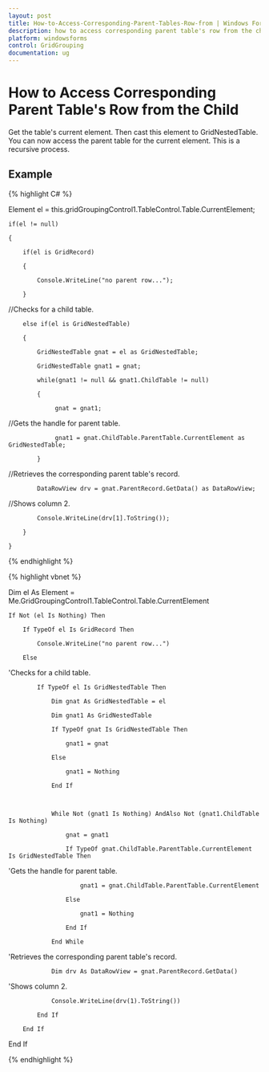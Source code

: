 ```yaml
---
layout: post
title: How-to-Access-Corresponding-Parent-Tables-Row-from | Windows Forms | Syncfusion
description: how to access corresponding parent table's row from the child
platform: windowsforms
control: GridGrouping
documentation: ug
---
```


# How to Access Corresponding Parent Table's Row from the Child

Get the table's current element. Then cast this element to GridNestedTable. You can now access the parent table for the current element. This is a recursive process. 

## Example


{% highlight C# %}



Element el = this.gridGroupingControl1.TableControl.Table.CurrentElement;

    if(el != null)

    {

        if(el is GridRecord)

        {

            Console.WriteLine("no parent row...");

        }



//Checks for a child table.

        else if(el is GridNestedTable)

        {

            GridNestedTable gnat = el as GridNestedTable;

            GridNestedTable gnat1 = gnat;

            while(gnat1 != null && gnat1.ChildTable != null)

            {

                 gnat = gnat1;



//Gets the handle for parent table.

                 gnat1 = gnat.ChildTable.ParentTable.CurrentElement as GridNestedTable;

            }



//Retrieves the corresponding parent table's record.

            DataRowView drv = gnat.ParentRecord.GetData() as DataRowView;



//Shows column 2.

            Console.WriteLine(drv[1].ToString()); 

        }

    }

{% endhighlight %}



{% highlight vbnet %}




Dim el As Element = Me.GridGroupingControl1.TableControl.Table.CurrentElement

    If Not (el Is Nothing) Then

        If TypeOf el Is GridRecord Then

            Console.WriteLine("no parent row...")

        Else



'Checks for a child table.

            If TypeOf el Is GridNestedTable Then

                Dim gnat As GridNestedTable = el

                Dim gnat1 As GridNestedTable

                If TypeOf gnat Is GridNestedTable Then

                    gnat1 = gnat

                Else

                    gnat1 = Nothing

                End If



                While Not (gnat1 Is Nothing) AndAlso Not (gnat1.ChildTable Is Nothing)

                    gnat = gnat1

                    If TypeOf gnat.ChildTable.ParentTable.CurrentElement Is GridNestedTable Then



'Gets the handle for parent table.

                        gnat1 = gnat.ChildTable.ParentTable.CurrentElement

                    Else

                        gnat1 = Nothing

                    End If

                End While



'Retrieves the corresponding parent table's record.

                Dim drv As DataRowView = gnat.ParentRecord.GetData()



'Shows column 2.

                Console.WriteLine(drv(1).ToString()) 

            End If

        End If

End If

{% endhighlight %}

